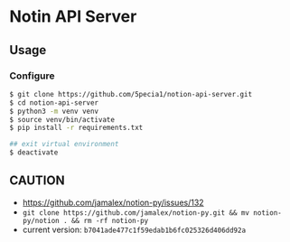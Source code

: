 # Notin API Server

## Usage

### Configure

```sh
$ git clone https://github.com/5pecia1/notion-api-server.git
$ cd notion-api-server
$ python3 -m venv venv
$ source venv/bin/activate
$ pip install -r requirements.txt

## exit virtual environment
$ deactivate
```

## CAUTION

* https://github.com/jamalex/notion-py/issues/132  
* `git clone https://github.com/jamalex/notion-py.git && mv notion-py/notion . && rm -rf notion-py`
* current version: `b7041ade477c1f59edab1b6fc025326d406dd92a`
